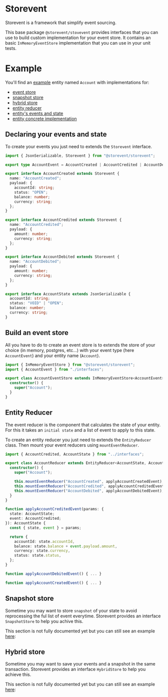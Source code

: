 # Storevent

Storevent is a framework that simplify event sourcing.

This base package `@storevent/stovevent` provides interfaces that you can use to build custom implementation for your event store. It contains an basic `InMemoryEventStore` implementation that you can use in your unit tests.

# Example

You'll find an [example](https://github.com/SachaCR/storevent/tree/main/packages/examples/src/account) entity named `Account` with implementations for:

- [event store](https://github.com/SachaCR/storevent/tree/main/packages/examples/src/account/accountEventStore.ts)
- [snapshot store](https://github.com/SachaCR/storevent/tree/main/packages/examples/src/account/accountSnapshotStore.ts)
- [hybrid store](https://github.com/SachaCR/storevent/tree/main/packages/examples/src/account/accountHybridStore.ts)
- [entity reducer](https://github.com/SachaCR/storevent/tree/main/packages/examples/src/account/accountReducer.ts)
- [entity's events and state](https://github.com/SachaCR/storevent/tree/main/packages/examples/src/account/interfaces.ts)
- [entity concrete implementation](https://github.com/SachaCR/storevent/tree/main/packages/examples/src/account/index.ts)

## Declaring your events and state

To create your events you just need to extends the `Storevent` interface.

```typescript
import { JsonSerializable, Storevent } from "@storevent/storevent";

export type AccountEvent = AccountCreated | AccountCredited | AccountDebited;

export interface AccountCreated extends Storevent {
  name: "AccountCreated";
  payload: {
    accountId: string;
    status: "OPEN";
    balance: number;
    currency: string;
  };
}

export interface AccountCredited extends Storevent {
  name: "AccountCredited";
  payload: {
    amount: number;
    currency: string;
  };
}

export interface AccountDebited extends Storevent {
  name: "AccountDebited";
  payload: {
    amount: number;
    currency: string;
  };
}

export interface AccountState extends JsonSerializable {
  accountId: string;
  status: "VOID" | "OPEN";
  balance: number;
  currency: string;
}
```

## Build an event store

All you have to do to create an event store is to extends the store of your choice (in memory, postgres, etc...) with your event type (here `AccountEvent`) and your entity name (`Account`).

```typescript
import { InMemoryEventStore } from "@storevent/storevent";
import { AccountEvent } from "./interfaces";

export class AccountEventStore extends InMemoryEventStore<AccountEvent> {
  constructor() {
    super("Account");
  }
}
```

## Entity Reducer
The event reducer is the component that calculates the state of your entity. For this it takes an `initial state` and a list of event to apply to this state.

To create an entity reducer you just need to extends the `EntityReducer` class. Then mount your event reducers using `mountEventReducer`.

```typescript
import { AccountCredited, AccountState } from "../interfaces";

export class AccountReducer extends EntityReducer<AccountState, AccountEvent> {
  constructor() {
    super("Account");

    this.mountEventReducer("AccountCreated", applyAccountCreatedEvent);
    this.mountEventReducer("AccountCredited", applyAccountCreditedEvent);
    this.mountEventReducer("AccountDebited", applyAccountDebitedEvent);
  }
}

function applyAccountCreditedEvent(params: {
  state: AccountState;
  event: AccountCredited;
}): AccountState {
  const { state, event } = params;

  return {
    accountId: state.accountId,
    balance: state.balance + event.payload.amount,
    currency: state.currency,
    status: state.status,
  };
}

function applyAccountDebitedEvent() { ... }

function applyAccountCreatedEvent() { ... }
```

## Snapshot store

Sometime you may want to store `snapshot` of your state to avoid reprocessing the ful list of event everytime. Storevent provides an interface `SnapshotStore` to help you achive this.

This section is not fully documented yet but you can still see an example [here](https://github.com/SachaCR/storevent/tree/main/packages/examples):

## Hybrid store

Sometime you may want to save your events and a snapshot in the same transaction. Storevent provides an interface `HybridStore` to help you achieve this.

This section is not fully documented yet but you can still see an example [here](https://github.com/SachaCR/storevent/tree/main/packages/examples):
